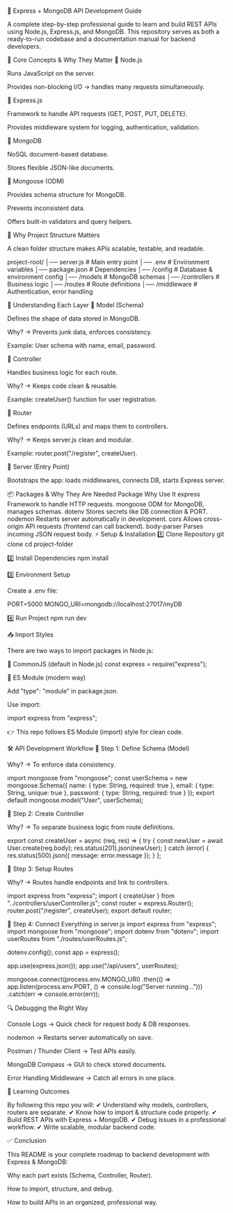 📌 Express + MongoDB API Development Guide

A complete step-by-step professional guide to learn and build REST APIs using Node.js, Express.js, and MongoDB.
This repository serves as both a ready-to-run codebase and a documentation manual for backend developers.

📖 Core Concepts & Why They Matter
🔹 Node.js

Runs JavaScript on the server.

Provides non-blocking I/O → handles many requests simultaneously.

🔹 Express.js

Framework to handle API requests (GET, POST, PUT, DELETE).

Provides middleware system for logging, authentication, validation.

🔹 MongoDB

NoSQL document-based database.

Stores flexible JSON-like documents.

🔹 Mongoose (ODM)

Provides schema structure for MongoDB.

Prevents inconsistent data.

Offers built-in validators and query helpers.

📂 Why Project Structure Matters

A clean folder structure makes APIs scalable, testable, and readable.

project-root/
│── server.js           # Main entry point
│── .env                # Environment variables
│── package.json        # Dependencies
│── /config             # Database & environment config
│── /models             # MongoDB schemas
│── /controllers        # Business logic
│── /routes             # Route definitions
│── /middleware         # Authentication, error handling

🧩 Understanding Each Layer
🔹 Model (Schema)

Defines the shape of data stored in MongoDB.

Why? → Prevents junk data, enforces consistency.

Example: User schema with name, email, password.

🔹 Controller

Handles business logic for each route.

Why? → Keeps code clean & reusable.

Example: createUser() function for user registration.

🔹 Router

Defines endpoints (URLs) and maps them to controllers.

Why? → Keeps server.js clean and modular.

Example: router.post("/register", createUser).

🔹 Server (Entry Point)

Bootstraps the app: loads middlewares, connects DB, starts Express server.

📦 Packages & Why They Are Needed
Package	Why Use It
express	Framework to handle HTTP requests.
mongoose	ODM for MongoDB, manages schemas.
dotenv	Stores secrets like DB connection & PORT.
nodemon	Restarts server automatically in development.
cors	Allows cross-origin API requests (frontend can call backend).
body-parser	Parses incoming JSON request body.
⚡ Setup & Installation
1️⃣ Clone Repository
git clone <repo-url>
cd project-folder

2️⃣ Install Dependencies
npm install

3️⃣ Environment Setup

Create a .env file:

PORT=5000
MONGO_URI=mongodb://localhost:27017/myDB

4️⃣ Run Project
npm run dev

📥 Import Styles

There are two ways to import packages in Node.js:

🔹 CommonJS (default in Node.js)
const express = require("express");

🔹 ES Module (modern way)

Add "type": "module" in package.json.

Use import:

import express from "express";


👉 This repo follows ES Module (import) style for clean code.

🛠️ API Development Workflow
🔹 Step 1: Define Schema (Model)

Why? → To enforce data consistency.

import mongoose from "mongoose";
const userSchema = new mongoose.Schema({
  name: { type: String, required: true },
  email: { type: String, unique: true },
  password: { type: String, required: true }
});
export default mongoose.model("User", userSchema);

🔹 Step 2: Create Controller

Why? → To separate business logic from route definitions.

export const createUser = async (req, res) => {
  try {
    const newUser = await User.create(req.body);
    res.status(201).json(newUser);
  } catch (error) {
    res.status(500).json({ message: error.message });
  }
};

🔹 Step 3: Setup Routes

Why? → Routes handle endpoints and link to controllers.

import express from "express";
import { createUser } from "../controllers/userController.js";
const router = express.Router();
router.post("/register", createUser);
export default router;

🔹 Step 4: Connect Everything in server.js
import express from "express";
import mongoose from "mongoose";
import dotenv from "dotenv";
import userRoutes from "./routes/userRoutes.js";

dotenv.config();
const app = express();

app.use(express.json());
app.use("/api/users", userRoutes);

mongoose.connect(process.env.MONGO_URI)
  .then(() => app.listen(process.env.PORT, () => console.log("Server running...")))
  .catch(err => console.error(err));

🔍 Debugging the Right Way

Console Logs → Quick check for request body & DB responses.

nodemon → Restarts server automatically on save.

Postman / Thunder Client → Test APIs easily.

MongoDB Compass → GUI to check stored documents.

Error Handling Middleware → Catch all errors in one place.

🧠 Learning Outcomes

By following this repo you will:
✔ Understand why models, controllers, routers are separate.
✔ Know how to import & structure code properly.
✔ Build REST APIs with Express + MongoDB.
✔ Debug issues in a professional workflow.
✔ Write scalable, modular backend code.

✅ Conclusion

This README is your complete roadmap to backend development with Express & MongoDB:

Why each part exists (Schema, Controller, Router).

How to import, structure, and debug.

How to build APIs in an organized, professional way.

